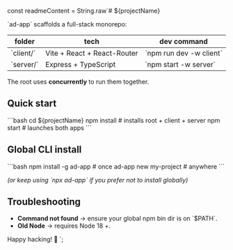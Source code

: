 const readmeContent = String.raw`# ${projectName}

\`ad-app\` scaffolds a full-stack monorepo:

| folder | tech | dev command |
|--------|------|-------------|
| \`client/\` | Vite + React + React-Router | \`npm run dev -w client\` |
| \`server/\` | Express + TypeScript | \`npm start -w server\` |

The root uses **concurrently** to run them together.

## Quick start

\`\`\`bash
cd ${projectName}
npm install       # installs root + client + server
npm start         # launches both apps
\`\`\`

## Global CLI install

\`\`\`bash
npm install -g ad-app         # once
ad-app new my-project         # anywhere
\`\`\`

*(or keep using \`npx ad-app\` if you prefer not to install globally)*

## Troubleshooting

- **Command not found** → ensure your global npm bin dir is on \`$PATH\`.
- **Old Node** → requires Node 18 +.

Happy hacking! 🚀
`;
